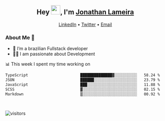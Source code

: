 <h2 align="center">Hey <img src="https://github.com/TheDudeThatCode/TheDudeThatCode/blob/master/Assets/Hi.gif" width="29">, I'm <a href="https://www.linkedin.com/in/jonathanlameira/">Jonathan Lameira</a></h2>
<p align="center">
  <a href="https://www.linkedin.com/in/jonathanlameira/">LinkedIn</a> •
  <a href="https://twitter.com/jlameira">Twitter</a> •
  <a href="mailto:jlameira@gmail.com">Email</a>
</p>

### About Me 🚀
- 🌱  I’m a brazilian Fullstack developer</br>
- 👨‍💻  I am passionate about Development</br>

<!-- ![Jonathan Lameira github stats](https://github-readme-stats.vercel.app/api?username=jlameirameli&show_icons=true&hide_border=true)&nbsp;&nbsp; -->

📊 This week I spent my time working on
<!--START_SECTION:waka-->

```txt
TypeScript                       ██████████████▓░░░░░░░░░░   58.24 %
JSON                             ██████░░░░░░░░░░░░░░░░░░░   23.79 %
JavaScript                       ███░░░░░░░░░░░░░░░░░░░░░░   11.88 %
SCSS                             ▓░░░░░░░░░░░░░░░░░░░░░░░░   02.15 %
Markdown                         ▒░░░░░░░░░░░░░░░░░░░░░░░░   00.92 %
```

<!--END_SECTION:waka-->

<br />

![visitors](https://visitor-badge.laobi.icu/badge?page_id=jlameira.jlameira)
